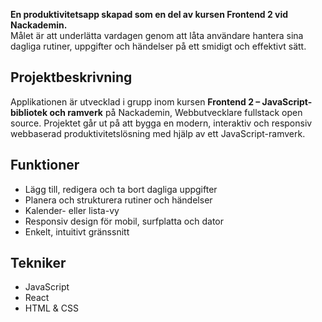 
**En produktivitetsapp skapad som en del av kursen Frontend 2 vid Nackademin.**  
Målet är att underlätta vardagen genom att låta användare hantera sina dagliga rutiner, uppgifter och händelser på ett smidigt och effektivt sätt.

## Projektbeskrivning
Applikationen är utvecklad i grupp inom kursen **Frontend 2 – JavaScript-bibliotek och ramverk** på Nackademin, Webbutvecklare fullstack open source. 
Projektet går ut på att bygga en modern, interaktiv och responsiv webbaserad produktivitetslösning med hjälp av ett JavaScript-ramverk.

## Funktioner

- Lägg till, redigera och ta bort dagliga uppgifter
- Planera och strukturera rutiner och händelser
- Kalender- eller lista-vy
- Responsiv design för mobil, surfplatta och dator
- Enkelt, intuitivt gränssnitt

## Tekniker

- JavaScript 
- React
- HTML & CSS



